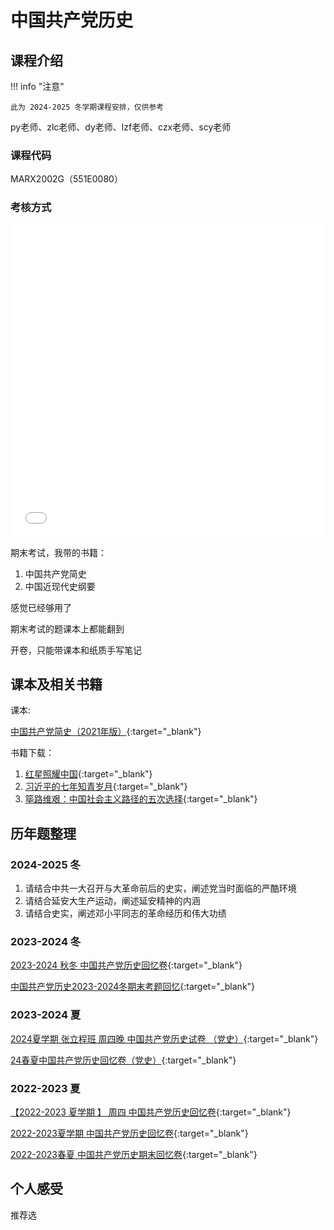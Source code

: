 # 中国共产党历史

<!-- !!! tip "说明"

    此文档正在更新中…… -->

## 课程介绍

!!! info "注意"

    此为 2024-2025 冬学期课程安排，仅供参考

py老师、zlc老师、dy老师、lzf老师、czx老师、scy老师

### 课程代码

MARX2002G（551E0080）

### 考核方式

<embed src="../../../file/history_CPC/CPC_doc1.pdf" width="100%" height="500">

期末考试，我带的书籍：

1. 中国共产党简史
2. 中国近现代史纲要

感觉已经够用了

期末考试的题课本上都能翻到

开卷，只能带课本和纸质手写笔记

## 课本及相关书籍

课本:

[中国共产党简史（2021年版）](../../file/history_CPC/CPC_doc5.pdf){:target="_blank"}

书籍下载：

1. [红星照耀中国](../../file/history_CPC/CPC_doc2.pdf){:target="_blank"}
2. [习近平的七年知青岁月](../../file/history_CPC/CPC_doc3.pdf){:target="_blank"}
3. [筚路维艰：中国社会主义路径的五次选择](../../file/history_CPC/CPC_doc4.pdf){:target="_blank"}

## 历年题整理

### 2024-2025 冬

1. 请结合中共一大召开与大革命前后的史实，阐述党当时面临的严酷环境
2. 请结合延安大生产运动，阐述延安精神的内涵
3. 请结合史实，阐述邓小平同志的革命经历和伟大功绩

### 2023-2024 冬

[2023-2024 秋冬 中国共产党历史回忆卷](https://www.cc98.org/topic/5793417){:target="_blank"}

[中国共产党历史2023-2024冬期末考题回忆](https://www.cc98.org/topic/5791669){:target="_blank"}

### 2023-2024 夏

[2024夏学期 张立程班 周四晚 中国共产党历史试卷 （党史）](https://www.cc98.org/topic/5913615){:target="_blank"}

[24春夏中国共产党历史回忆卷（党史）](https://www.cc98.org/topic/5911720){:target="_blank"}

### 2022-2023 夏

[【2022-2023 夏学期 】 周四 中国共产党历史回忆卷](https://www.cc98.org/topic/5641380){:target="_blank"}

[2022-2023夏学期 中国共产党历史回忆卷](https://www.cc98.org/topic/5633436){:target="_blank"}

[2022-2023春夏 中国共产党历史期末回忆卷](https://www.cc98.org/topic/5628990){:target="_blank"}

## 个人感受

推荐选
